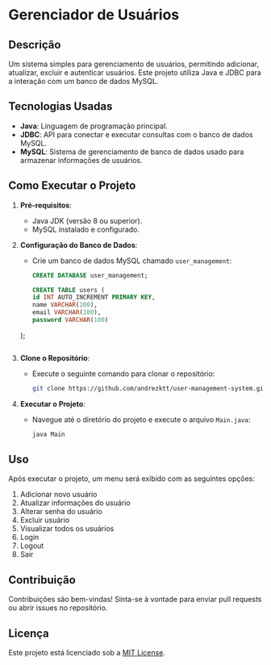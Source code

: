 # Gerenciador de Usuários

## Descrição
Um sistema simples para gerenciamento de usuários, permitindo adicionar, atualizar, excluir e autenticar usuários. Este projeto utiliza Java e JDBC para a interação com um banco de dados MySQL.

## Tecnologias Usadas
- **Java**: Linguagem de programação principal.
- **JDBC**: API para conectar e executar consultas com o banco de dados MySQL.
- **MySQL**: Sistema de gerenciamento de banco de dados usado para armazenar informações de usuários.

## Como Executar o Projeto

1. **Pré-requisitos**:
    - Java JDK (versão 8 ou superior).
    - MySQL instalado e configurado.

2. **Configuração do Banco de Dados**:
    - Crie um banco de dados MySQL chamado `user_management`:
      ```sql
      CREATE DATABASE user_management;
      ```
      ```sql
      CREATE TABLE users (
      id INT AUTO_INCREMENT PRIMARY KEY,
      name VARCHAR(100),
      email VARCHAR(100),
      password VARCHAR(100)
    );
      ```

3. **Clone o Repositório**:
    - Execute o seguinte comando para clonar o repositório:
      ```bash
      git clone https://github.com/andrezktt/user-management-system.git
      ```

4. **Executar o Projeto**:
    - Navegue até o diretório do projeto e execute o arquivo `Main.java`:
      ```bash
      java Main
      ```

## Uso
Após executar o projeto, um menu será exibido com as seguintes opções:
1. Adicionar novo usuário
2. Atualizar informações do usuário
3. Alterar senha do usuário
4. Excluir usuário
5. Visualizar todos os usuários
6. Login
7. Logout
0. Sair

## Contribuição
Contribuições são bem-vindas! Sinta-se à vontade para enviar pull requests ou abrir issues no repositório.

## Licença
Este projeto está licenciado sob a [MIT License](LICENSE).